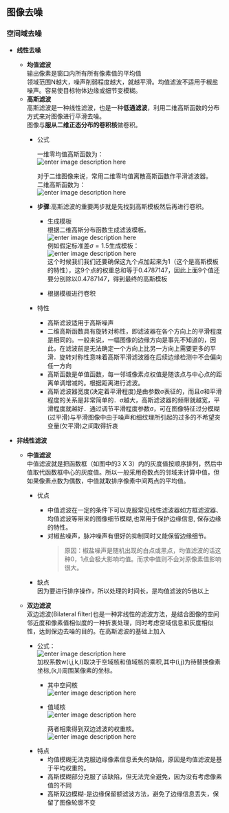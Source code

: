 ## 图像去噪
### 空间域去噪
- **线性去噪**   
 	- **均值滤波**   
	  输出像素是窗口内所有所有像素值的平均值    
	  领域范围N越大，噪声削弱程度越大，就越平滑。均值滤波不适用于椒盐噪声。容易使目标物体边缘或细节变模糊。
   - **高斯滤波**   
     高斯滤波是一种线性滤波，也是一种**低通滤波**，利用二维高斯函数的分布方式来对图像进行平滑去噪。     
     图像与**服从二维正态分布的卷积核**做卷积。
     - 公式    
       
       一维零均值高斯函数为：   
       ![enter image description here](https://lh3.googleusercontent.com/l-Ggun_vc6c24c8PXJyqiAcyAE3wzwXz78Xz4kgCHaNISLSB7DumvxeWBak22JyGfKhPnZHJPrHx)    
           
       对于二维图像来说，常用二维零均值离散高斯函数作平滑滤波器。  
       二维高斯函数为：   
       ![enter image description here](https://lh3.googleusercontent.com/NoCjUDXZh6jdTyem3TKv38erW_RVfCXjVZxElVf1p7Wb6iCr9IzsxLy5focGfAy60BjJA1uG_Lck)   

     - **步骤**:高斯滤波的重要两步就是先找到高斯模板然后再进行卷积。 
       - 生成模板   
         根据二维高斯分布函数生成滤波模板。   
        ![enter image description here](https://lh3.googleusercontent.com/74ay1KImMPiveZFHq8Ro0j1TG_VmLqDovzS9bgDDKdrsHglTbhBdYuewraOOG_o99qm8NiR28_5C)    
         例如假定标准差$\sigma=1.5$生成模板：  
          ![enter image description here](https://lh3.googleusercontent.com/jRD0VaF7UGIVHgTobKx1_mjqCpA-FUKXMNsn3LenGPGS-7VVrZzgOgu7rrYKSkfSJfgI_ntFdzEu)    
           这个时候我们我们还要确保这九个点加起来为1（这个是高斯模板的特性），这9个点的权重总和等于0.4787147，因此上面9个值还要分别除以0.4787147，得到最终的高斯模板   
          
       - 根据模板进行卷积   
       
     - 特性  
       - 高斯滤波适用于高斯噪声  
       - 二维高斯函数具有旋转对称性，即滤波器在各个方向上的平滑程度是相同的。一般来说，一幅图像的边缘方向是事先不知道的，因此，在滤波前是无法确定一个方向上比另一方向上需要更多的平滑．旋转对称性意味着高斯平滑滤波器在后续边缘检测中不会偏向任一方向
       - 高斯函数是单值函数，每一邻域像素点权值是随该点与中心点的距离单调增减的。根据距离进行滤波。
       - 高斯滤波器宽度(决定着平滑程度)是由参数σ表征的，而且σ和平滑程度的关系是非常简单的．σ越大，高斯滤波器的频带就越宽，平滑程度就越好．通过调节平滑程度参数σ，可在图像特征过分模糊(过平滑)与平滑图像中由于噪声和细纹理所引起的过多的不希望突变量(欠平滑)之间取得折衷  
 
- **非线性滤波**
	- **中值滤波**   
	  中值滤波就是把函数框（如图中的3 X 3）内的灰度值按顺序排列，然后中值取代函数框中心的灰度值。所以一般采用奇数点的邻域来计算中值，但如果像素点数为偶数，中值就取排序像素中间两点的平均值。   
	  - 优点  
	    - 中值滤波在一定的条件下可以克服常见线性滤波器如方框滤波器、均值滤波等带来的图像细节模糊,也常用于保护边缘信息, 保存边缘的特性。  
	    - 对椒盐噪声，脉冲噪声有很好的抑制同时又能保留边缘细节。   
	      >原因：椒盐噪声是随机出现的白点或黑点，均值滤波的话这种0，1点会极大影响均值。而求中值则不会对原像素值影响很大。
	 
	   - 缺点   
	    因为要进行排序操作，所以处理的时间长，是均值滤波的5倍以上
	
	- **双边滤波**   
	  双边滤波(Bilateral filter)也是一种非线性的滤波方法，是结合图像的空间邻近度和像素值相似度的一种折衷处理，同时考虑空域信息和灰度相似性，达到保边去噪的目的。在高斯滤波的基础上加入   
	  - 公式：   
	  ![enter image description here](https://lh3.googleusercontent.com/_5SoGkOMu5NhCqeKZmsDU2gj_S8X96nQDdv6gOH6v9KB3uz_86yL1bTIboEjA63pmk2WdQW47OmF)    
	  加权系数w(i,j,k,l)取决于空域核和值域核的乘积,其中(i,j)为待替换像素坐标,(k,l)周围某像素的坐标。    
	    - 其中空间核    
	      ![enter image description here](https://lh3.googleusercontent.com/ZMZjmjFNHjm8Q3bAHy0TjvsNlxHaASHMmwAPdM0Gtka2I9rO4v5iOHq3SJ6KvJrW_v5ROwdtZ7L8)
	    - 值域核    
	       ![enter image description here](https://lh3.googleusercontent.com/gZkGssIbB4jaDxknn9egJVLajY-aTlD-BIutXU4yASi6R-1i5KaUQxHbgFudTMJdLKlfj4n-Bw10)   

		  两者相乘得到双边滤波的权重核。   
		  ![enter image description here](https://lh3.googleusercontent.com/HzB8eZ9p6_l2VtlMfPAB5yiMH49SY9RkqiLH_0ShtZpN9HxDuFfM9xuyGFg4KmNQV3ZJNZajyqEFbI0yRsMtTs_vKpzMKeArdWtNOjZ6E_B4dtCW0voFmzwsmiyWO7Bc3-AdvJrHtXzxYMVBY_1E9hsZJxREeKdsbZDLQ9wikqetS1FE0sR_6X_djF8nbk4xGZ1k3JPq-CLqOnaMwC3zcbz1RWRlzIYIdtvAW9iSex_1NVIoe6oT7Q0KskHaolThQc4UTMnqP3ATDq2dVto3GGG2tQjpXQ70nMunkR0NPtn8uzL-R4nFX5jdHy96yT5BvGiAycPTJNyhZCwQ-PaR9DTzrjZEadw7oIVebNHpESRbmIf47jUweyOnwga1QDl4ecspgYDHKX4WikG3BS0dqSCsUboJRrMEP1RuSQFnQAIy45Yu9IuTypoZc_Mcj1pWqJloIhfQhR1CF7Y7saffO3kpk31rpkNaQekuBlNP9nAO9rpx95VcrABFw8vUaez_3AS0W4cnr8btFROpsTUx2KbDiLn11zfmK0E2-A58f096-K9DPsZBnhvCKp_qZ3rBwlsr7n600mVyFBJ_6LDMF61rfphCXhRPy2DZuFJO5_WPfi9zLebGASOmMrnbDvoTr3W37wv7A7HqJ9hbb_1JV6YCEasuqTpWVJO8UY6LBUNdAWPwYQfbSVmMmbEraQ=w1262-h179-no?authuser=0)
      - 特点   
         - 均值模糊无法克服边缘像素信息丢失的缺陷，原因是均值滤波是基于平均权重的。
         - 高斯模糊部分克服了该缺陷，但无法完全避免，因为没有考虑像素值的不同  
         - 高斯双边模糊-是边缘保留额滤波方法，避免了边缘信息丢失，保留了图像轮廓不变   
<!--stackedit_data:
eyJoaXN0b3J5IjpbNjQzMzk4ODQ5LC0xMjQ0MDQyNDcxLC04Nj
cwMjQwODQsOTAzODQyMzgyLDExNjk2MDczNDUsMTYyODcyOTMy
OSwtMjIxNzE4MDM4LC0xOTI1NDg3NzU4XX0=
-->